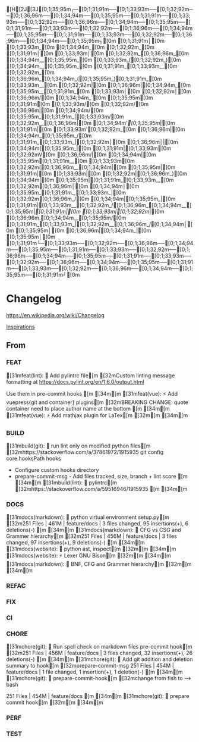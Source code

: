 [H[2J[3J[0;1;35;95m┌─[0;1;31;91m──[0;1;33;93m──[0;1;32;92m──[0;1;36;96m──[0;1;34;94m──[0;1;35;95m──[0;1;31;91m──[0;1;33;93m──[0;1;32;92m──[0;1;36;96m──[0;1;34;94m──[0;1;35;95m──[0;1;31;91m──[0;1;33;93m──[0;1;32;92m──[0;1;36;96m──[0;1;34;94m──[0;1;35;95m──[0;1;31;91m──[0;1;33;93m──[0;1;32;92m──[0;1;36;96m──[0;1;34;94m──[0;1;35;95m┐[0m
[0;1;31;91m│[0m             [0;1;33;93m_[0m                 [0;1;34;94m_[0m       [0;1;32;92m_[0m       [0;1;31;91m│[0m
[0;1;33;93m│[0m  [0;1;32;92m_[0;1;36;96m_[0m [0;1;34;94m__[0;1;35;95m_[0m   [0;1;33;93m_([0;1;32;92m_)[0m  [0;1;34;94m__[0;1;35;95m_[0m  [0;1;31;91m_[0;1;33;93m__[0m [0;1;32;92m_[0m [0;1;36;96m_[0;1;34;94m_([0;1;35;95m_)[0;1;31;91m_[0m [0;1;33;93m__[0m [0;1;32;92m|[0m [0;1;36;96m|[0;1;34;94m_[0m [0;1;35;95m__[0;1;31;91m_[0m [0;1;33;93m│[0m
[0;1;32;92m│[0m [0;1;36;96m/[0m [0;1;34;94m_`[0m [0;1;35;95m\[0m [0;1;31;91m\[0m [0;1;33;93m/[0m [0;1;32;92m/[0m [0;1;36;96m|[0m [0;1;34;94m/[0m [0;1;35;95m_[0;1;31;91m_|[0;1;33;93m/[0m [0;1;32;92m__[0;1;36;96m|[0m [0;1;34;94m'_[0;1;35;95m_|[0m [0;1;31;91m|[0m [0;1;33;93m'[0;1;32;92m_[0m [0;1;36;96m\|[0m [0;1;34;94m_[0;1;35;95m_/[0m [0;1;31;91m_[0;1;33;93m_|[0;1;32;92m│[0m
[0;1;36;96m│|[0m [0;1;34;94m([0;1;35;95m_|[0m [0;1;31;91m|[0;1;33;93m\[0m [0;1;32;92mV[0m [0;1;36;96m/|[0m [0;1;34;94m|[0m [0;1;35;95m\[0;1;31;91m__[0m [0;1;33;93m\[0m [0;1;32;92m([0;1;36;96m__[0;1;34;94m|[0m [0;1;35;95m|[0m  [0;1;31;91m|[0m [0;1;33;93m|[0m [0;1;32;92m|[0;1;36;96m_)[0m [0;1;34;94m|[0m [0;1;35;95m|[0;1;31;91m_\[0;1;33;93m__[0m [0;1;32;92m\[0;1;36;96m│[0m
[0;1;34;94m│[0m [0;1;35;95m\_[0;1;31;91m_,[0;1;33;93m_|[0m [0;1;32;92m\[0;1;36;96m_/[0m [0;1;34;94m|[0;1;35;95m_|[0m [0;1;31;91m|[0;1;33;93m__[0;1;32;92m_/[0;1;36;96m\_[0;1;34;94m__[0;1;35;95m|_[0;1;31;91m|[0m  [0;1;33;93m|[0;1;32;92m_|[0m [0;1;36;96m.[0;1;34;94m__[0;1;35;95m/[0m [0;1;31;91m\_[0;1;33;93m_|[0;1;32;92m__[0;1;36;96m_/[0;1;34;94m│[0m
[0;1;35;95m│[0m                                [0;1;36;96m|[0;1;34;94m_|[0m            [0;1;35;95m│[0m
[0;1;31;91m└─[0;1;33;93m──[0;1;32;92m──[0;1;36;96m──[0;1;34;94m──[0;1;35;95m──[0;1;31;91m──[0;1;33;93m──[0;1;32;92m──[0;1;36;96m──[0;1;34;94m──[0;1;35;95m──[0;1;31;91m──[0;1;33;93m──[0;1;32;92m──[0;1;36;96m──[0;1;34;94m──[0;1;35;95m──[0;1;31;91m──[0;1;33;93m──[0;1;32;92m──[0;1;36;96m──[0;1;34;94m──[0;1;35;95m──[0;1;31;91m┘[0m
# Changelog

https://en.wikipedia.org/wiki/Changelog 

[Inspirations](https://www.google.com/search?q=changelog) 

## From 

### FEAT

[31mfeat(lint): :ocean: Add pylintrc file[m
 [32mCustom linting message formatting at
https://docs.pylint.org/en/1.6.0/output.html

Use them in pre-commit hooks
[m 
[34m[m
[31mfeat(vue): :zap: Add vuepress{git and container} plugins[m
 [32mBREAKING CHANGE: quote container need to place author name at the bottom
[m 
[34m[m
[31mfeat(vue): :zap: Add mathjax plugin for LaTex[m
 [32m[m 
[34m[m

### BUILD

[31mbuild(git): :wrench: run lint only on modified python files[m
 [32mhttps://stackoverflow.com/a/37861972/1915935
git config core.hooksPath hooks

* Configure custom hooks directory
* prepare-commit-msg - Add files tracked, size, branch + lint score
[m 
[34m[m
[31mbuild(lint): :dizzy: pylintrc[m
 [32mhttps://stackoverflow.com/a/59516946/1915935
[m 
[34m[m

### DOCS

[31mdocs(markdown): :egg: python virtual environment setup.py[m
 [32m251 Files | 461M | feature/docs | 3 files changed, 95 insertions(+), 6 deletions(-)
[m 
[34m[m
[31mdocs(markdown): :pencil: CFG vs CSG and Grammer hierarchy[m
 [32m251 Files | 456M | feature/docs | 3 files changed, 97 insertions(+), 9 deletions(-)
[m 
[34m[m
[31mdocs(website): :bug: python ast, inspect[m
 [32m[m 
[34m[m
[31mdocs(website): :zap: Lexer GNU Bison[m
 [32m[m 
[34m[m
[31mdocs(markdown): :pencil: BNF, CFG and Grammer hierarchy[m
 [32m[m 
[34m[m

### REFAC


### FIX


### CI


### CHORE

[31mchore(git): :camera_flash: Run spell check on markdown files pre-commit hook[m
 [32m251 Files | 456M | feature/docs | 3 files changed, 32 insertions(+), 26 deletions(-)
[m 
[34m[m
[31mchore(git): :seedling: Add git addition and deletion summary to hook[m
 [32mprepare-commit-msg
251 Files | 454M | feature/docs | 1 file changed, 1 insertion(+), 1 deletion(-)
[m 
[34m[m
[31mchore(git): :100: prepare-commit-hook[m
 [32mchange from fish to --> bash

251 Files | 454M | feature/docs
[m 
[34m[m
[31mchore(git): :goal_net: prepare commit hook[m
 [32m[m 
[34m[m

### PERF


### TEST


